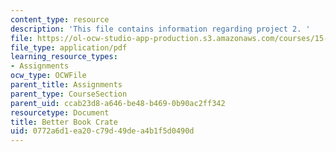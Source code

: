 ```yaml
---
content_type: resource
description: 'This file contains information regarding project 2. '
file: https://ol-ocw-studio-app-production.s3.amazonaws.com/courses/15-783j-product-design-and-development-spring-2006/0772a6d1ea20c79d49dea4b1f5d0490d_smp_dgn_prj_pro2.pdf
file_type: application/pdf
learning_resource_types:
- Assignments
ocw_type: OCWFile
parent_title: Assignments
parent_type: CourseSection
parent_uid: ccab23d8-a646-be48-b469-0b90ac2ff342
resourcetype: Document
title: Better Book Crate
uid: 0772a6d1-ea20-c79d-49de-a4b1f5d0490d
---
```

